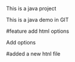 This is a java project

This is a java demo in GIT

#feature add html options 

Add options

#added a new htnl file
